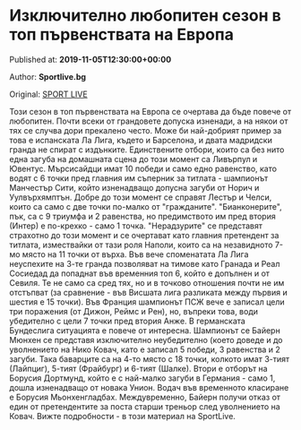 
# Изключително любопитен сезон в топ първенствата на Европа

Published at: **2019-11-05T12:30:00+00:00**

Author: **Sportlive.bg**

Original: [SPORT LIVE](https://www.sportlive.bg/worldfootball/worldfootballother/izklyuchitelno-lyubopiten-sezon-v-top-pyrvenstvata-na-evropa-1402916.html)

Този сезон в топ първенствата на Европа се очертава да бъде повече от любопитен. Почти всеки от грандовете допуска изненади, а на някои от тях се случва дори прекалено често. Може би най-добрият пример за това е испанската Ла Лига, където и Барселона, и двата мадридски гранда не спират с издънките.
Единствените отбори, които са без нито една загуба на домашната сцена до този момент са Ливърпул и Ювентус. Мърсисайдци имат 10 победи и само едно равенство, като водят с 6 точки пред главния им съперник за титлата - шампионът Манчестър Сити, който изненадващо допусна загуби от Норич и Уулвърхямптън. Добре до този момент се справят Лестър и Челси, които са само с две точки по-малко от "гражданите".
"Бианконерите", пък, са с 9 триумфа и 2 равенства, но предимството им пред втория (Интер) е по-крехко - само 1 точка. "Нерадзурите" се представят страхотно до този момент и се очертават като главния претендент за титлата, измествайки от тази роля Наполи, които са на незавидното 7-мо място на 11 точки от върха.
Във вече споменатата Ла Лига неуспехите на 3-те гранда позволяват на тимове като Гранада и Реал Сосиедад да попаднат във временния топ 6, който е допълнен и от Севиля. Те не само са сред тях, но и в точково отношения почти не им отстъпват (за сравнение - във Висшата лига разликата между първия и шестия е 15 точки).
Във Франция шампионът ПСЖ вече е записал цели три поражения (от Дижон, Реймс и Рен), но, въпреки това, води убедително с цели 7 точки пред втория Анже. В германската Бундеслига ситуацията е повече от интересна. Шампионът се Байерн Мюнхен се представя изключително неубедително (което доведе и до уволнението на Нико Ковач, като е записал 5 победи, 3 равенства и 2 загуби.
Така баварците са на 4-то място с 18 точки, колкото имат 3-тият (Лайпциг), 5-тият (Фрайбург) и 6-тият (Шалке). Втори е отборът на Борусия Дортмунд, който е с най-малко загуби в Германия - само 1, дошла изненадващо от новака Унион. Водач във временното класиране е Борусия Мьонхенгладбах. Междувременно, Байерн получи отказ от един от претендентите за поста старши треньор след уволнението на Ковач. Вижте подробности - в този материал на SportLive.
 
